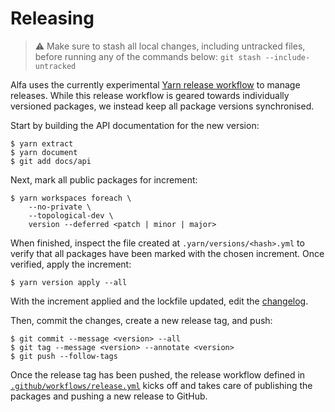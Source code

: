 # Releasing

> :warning: Make sure to stash all local changes, including untracked files, before running any of the commands below: `git stash --include-untracked`

Alfa uses the currently experimental [Yarn release workflow](https://yarnpkg.com/features/release-workflow) to manage releases. While this release workflow is geared towards individually versioned packages, we instead keep all package versions synchronised.

Start by building the API documentation for the new version:

```shell
$ yarn extract 
$ yarn document
$ git add docs/api
```

Next, mark all public packages for increment:

```shell
$ yarn workspaces foreach \
    --no-private \
    --topological-dev \
    version --deferred <patch | minor | major>
```

When finished, inspect the file created at `.yarn/versions/<hash>.yml` to verify that all packages have been marked with the chosen increment. Once verified, apply the increment:

```shell
$ yarn version apply --all
```

With the increment applied and the lockfile updated, edit the [changelog](../CHANGELOG.md).

Then, commit the changes, create a new release tag, and push:

```shell
$ git commit --message <version> --all
$ git tag --message <version> --annotate <version>
$ git push --follow-tags
```

Once the release tag has been pushed, the release workflow defined in [`.github/workflows/release.yml`](../.github/workflows/release.yml) kicks off and takes care of publishing the packages and pushing a new release to GitHub.
